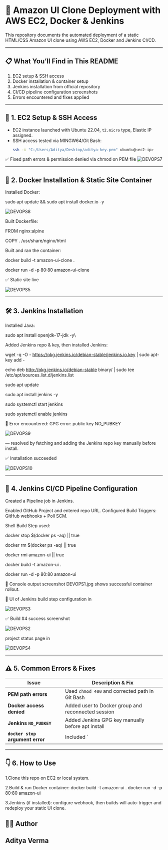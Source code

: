 # 🚀 Amazon UI Clone Deployment with AWS EC2, Docker & Jenkins

This repository documents the automated deployment of a static HTML/CSS Amazon UI clone using AWS EC2, Docker and Jenkins CI/CD.

---

## 📋 What You’ll Find in This README
1. EC2 setup & SSH access
2. Docker installation & container setup
3. Jenkins installation from official repository
4. CI/CD pipeline configuration screenshots
5. Errors encountered and fixes applied

---

## 🧠 1. EC2 Setup & SSH Access

- EC2 instance launched with Ubuntu 22.04, `t2.micro` type, Elastic IP assigned.
- SSH access tested via MINGW64/Git Bash:
  ```bash
  ssh -i "C:/Users/Aditya/Desktop/aditya-key.pem" ubuntu@<ec2-ip>

✅ Fixed path errors & permission denied via chmod on PEM file 
![DEVOPS7](https://github.com/user-attachments/assets/32654e72-909d-4c15-80cc-83f594b05dad)

---

## 🐋 2. Docker Installation & Static Site Container

Installed Docker:

sudo apt update && sudo apt install docker.io -y

![DEVOPS8](https://github.com/user-attachments/assets/90bb50e3-3afd-470d-a25f-5652e1e4100a)

Built Dockerfile:
  
  FROM nginx:alpine
  
  COPY . /usr/share/nginx/html

Built and ran the container:

  docker build -t amazon-ui-clone .
  
  docker run -d -p 80:80 amazon-ui-clone

✅ Static site live

![DEVOPS5](https://github.com/user-attachments/assets/052db86a-f6ef-46f1-a391-aad773c39e8f)

---

## 🛠️ 3. Jenkins Installation

Installed Java:

  sudo apt install openjdk-17-jdk -y\

Added Jenkins repo & key, then installed Jenkins:

  wget -q -O - https://pkg.jenkins.io/debian-stable/jenkins.io.key | sudo apt-key add -
  
  echo deb http://pkg.jenkins.io/debian-stable binary/ | sudo tee /etc/apt/sources.list.d/jenkins.list
  
  sudo apt update
  
  sudo apt install jenkins -y
  
  sudo systemctl start jenkins
  
  sudo systemctl enable jenkins

🔴 Error encountered: GPG error: public key NO_PUBKEY 

![DEVOPS9](https://github.com/user-attachments/assets/76efcb1d-e0fa-4902-aad6-2b07cd6e7bf7)

— resolved by fetching and adding the Jenkins repo key manually before install.

✅ Installation succeeded 

![DEVOPS10](https://github.com/user-attachments/assets/3308ae00-7572-4b8b-8178-70afec36600f)

---

## 🔄 4. Jenkins CI/CD Pipeline Configuration

Created a Pipeline job in Jenkins.

  Enabled GitHub Project and entered repo URL.
  Configured Build Triggers: GitHub webhooks + Poll SCM.

Shell Build Step used:

  docker stop $(docker ps -aq) || true
  
  docker rm $(docker ps -aq) || true
  
  docker rmi amazon-ui || true
  
  docker build -t amazon-ui .
  
  docker run -d -p 80:80 amazon-ui

📸 Console output screenshot DEVOPS1.jpg shows successful container rollout.

🧩 UI of Jenkins build step configuration in 

![DEVOPS3](https://github.com/user-attachments/assets/912d5657-5841-4131-84d0-72beacf566df)


✅ Build #4 success screenshot

![DEVOPS2](https://github.com/user-attachments/assets/225cf25d-a765-4975-a4de-5680f40fd66b)

project status page in 

![DEVOPS4](https://github.com/user-attachments/assets/00284dec-6dd6-4a47-b0d9-477682e598c5)

---

## ⚠️ 5. Common Errors & Fixes
| Issue                            | Description & Fix                                  |
| -------------------------------- | -------------------------------------------------- |
| **PEM path errors**              | Used `chmod 400` and corrected path in Git Bash    |
| **Docker access denied**         | Added user to Docker group and reconnected session |
| **Jenkins `NO_PUBKEY`**          | Added Jenkins GPG key manually before apt install  |
| **`docker stop` argument error** | Included \`                                        |

---

## 👇 6. How to Use

1.Clone this repo on EC2 or local system.

2.Build & run Docker container:
  docker build -t amazon-ui .
  docker run -d -p 80:80 amazon-ui

3.Jenkins (if installed): configure webhook, then builds will auto-trigger and redeploy your static UI clone.


## 👨‍💻 Author
## Aditya Verma


